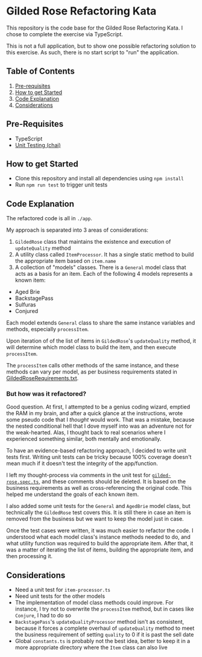 # Gilded Rose Refactoring Kata

This repository is the code base for the Gilded Rose Refactoring Kata. I chose to complete the exercise via TypeScript.

This is not a full application, but to show one possible refactoring solution to this exercise. As such, there is no start script to "run" the application.

## Table of Contents
1. [Pre-requisites](#pre-requisites)
2. [How to get Started](#how-to-get-started)
3. [Code Explanation](#code-explanation)
4. [Considerations](#considerations)

## Pre-Requisites
<a name="pre-requisites"></a>

- TypeScript
- [Unit Testing (chai)](#unit-testing)

## How to get Started
<a name="how-to-get-started"></a>
- Clone this repository and install all dependencies using `npm install`
- Run `npm run test` to trigger unit tests

## Code Explanation
<a name="code-explanation"></a>
The refactored code is all in `./app`.

My approach is separated into 3 areas of considerations:
1. `GildedRose` class that maintains the existence and execution of `updateQuality` method
2. A utility class called `ItemProcessor`. It has a single static method to build the appropriate item based on `item.name`
3. A collection of "models" classes. There is a `General` model class that acts as a basis for an item. Each of the following 4 models represents a known item:
  - Aged Brie
  - BackstagePass
  - Sulfuras
  - Conjured

Each model extends `General` class to share the same instance variables and methods, especially `processItem`.

Upon iteration of of the list of items in `GildedRose`'s `updateQuality` method, it will determine which model class to build the item, and then execute `processItem`.

The `processItem` calls other methods of the same instance, and these methods can vary per model, as per business requirements stated in [GildedRoseRequirements.txt](./GildedRoseRequirements.txt).

### But how was it refactored?
Good question. At first, I attempted to be a genius coding wizard, emptied the RAM in my brain, and after a quick glance at the instructions, wrote some pseudo code that I *thought* would work. That was a mistake, because the nested conditional hell that I dove myself into was an adventure not for the weak-hearted. Alas, I thought back to real scenarios where I experienced something similar, both mentally and emotionally.

To have an evidence-based refactoring approach, I decided to write unit tests first. Writing unit tests can be tricky because 100% coverage doesn't mean much if it doesn't test the integrity of the app/function.

I left my thought-process via comments in the unit test for [`gilded-rose.spec.ts`](./test/gilded-rose.spec.ts), and these comments should be deleted. It is based on the business requirements as well as cross-referencing the original code. This helped me understand the goals of each known item.

I also added some unit tests for the `General` and `AgedBrie` model class, but technically the `GildedRose` test covers this. It is still there in case an item is removed from the business but we want to keep the model just in case.

Once the test cases were written, it was much easier to refactor the code. I understood what each model class's instance methods needed to do, and what utility function was required to build the appropriate item. After that, it was a matter of iterating the list of items, building the appropriate item, and then processing it.

## Considerations
<a name="considerations"></a>
- Need a unit test for `item-processor.ts`
- Need unit tests for the other models
- The implementation of model class methods could improve. For instance, I try not to overwrite the `processItem` method, but in cases like `Conjure`, I had to do so
- `BackstagePass`'s `updateQualityProcessor` method isn't as consistent, because it forces a complete overhaul of `updateQuality` method to meet the business requirement of setting `quality` to 0 if it is past the sell date
- Global `constants.ts` is probably not the best idea, better to keep it in a more appropriate directory where the `Item` class can also live
